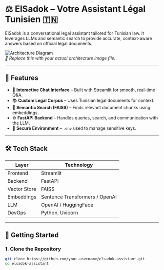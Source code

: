 # ⚖️ ElSadok – Votre Assistant Légal Tunisien 🇹🇳

ElSadok is a conversational legal assistant tailored for Tunisian law. It leverages LLMs and semantic search to provide accurate, context-aware answers based on official legal documents.

![Architecture Diagram](./architecture.png)  
*📌 Replace this with your actual architecture image file.*

---

## 🧠 Features

- 💬 **Interactive Chat Interface** – Built with Streamlit for smooth, real-time Q&A.
- 📚 **Custom Legal Corpus** – Uses Tunisian legal documents for context.
- 🔎 **Semantic Search (FAISS)** – Finds relevant document chunks using embeddings.
- ⚙️ **FastAPI Backend** – Handles queries, search, and communication with the LLM.
- 🔐 **Secure Environment** – `.env` used to manage sensitive keys.

---

## 🛠️ Tech Stack

| Layer       | Technology                     |
|-------------|--------------------------------|
| Frontend    | Streamlit                      |
| Backend     | FastAPI                        |
| Vector Store| FAISS                          |
| Embeddings  | Sentence Transformers / OpenAI |
| LLM         | OpenAI / HuggingFace           |
| DevOps      | Python, Uvicorn                |

---

## 🚀 Getting Started

### 1. Clone the Repository

```bash
git clone https://github.com/your-username/elsadok-assistant.git
cd elsadok-assistant


